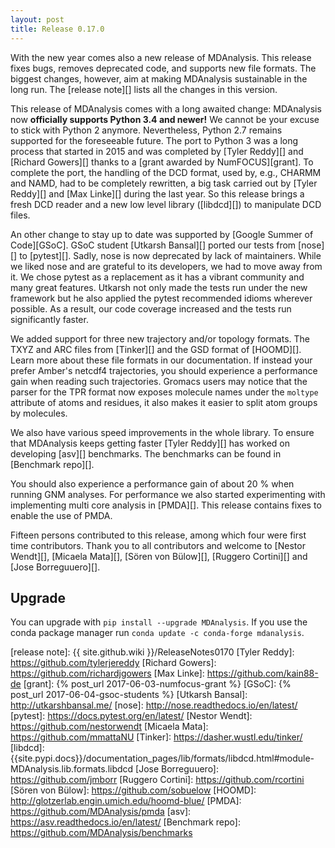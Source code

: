 ```yaml
---
layout: post
title: Release 0.17.0
---
```


With the new year comes also a new release of MDAnalysis.
This release fixes bugs, removes deprecated code, and supports new file formats. 
The biggest changes, however, aim at making MDAnalysis sustainable in the long run. 
The [release note][] lists all the changes in this version.

This release of MDAnalysis comes with a long awaited change: 
MDAnalysis now **officially supports Python 3.4 and newer!** 
We cannot be your excuse to stick with Python 2 anymore. 
Nevertheless, Python 2.7 remains supported for the foreseeable future. 
The port to Python 3 was a long process that started in 2015 and was completed by [Tyler Reddy][] and [Richard Gowers][] thanks to a [grant awarded by NumFOCUS][grant]. 
To complete the port, the handling of the DCD format, used by, e.g., CHARMM and NAMD, had to be completely rewritten, a big task carried out by [Tyler Reddy][] and [Max Linke][] during the last year. 
So this release brings a fresh DCD reader and a new low level library ([libdcd][]) to manipulate DCD files.

An other change to stay up to date was supported by [Google Summer of Code][GSoC]. 
GSoC student [Utkarsh Bansal][] ported our tests from [nose][] to [pytest][]. 
Sadly, nose is now deprecated by lack of maintainers. 
While we liked nose and are grateful to its developers, we had to move away from it. 
We chose pytest as a replacement as it has a vibrant community and many great features. 
Utkarsh not only made the tests run under the new framework but he also applied the pytest recommended idioms wherever possible. 
As a result, our code coverage increased and the tests run significantly faster. 

We added support for three new trajectory and/or topology formats. 
The TXYZ and ARC files from [Tinker][] and the GSD format of [HOOMD][].
Learn more about these file formats in our documentation. 
If instead your prefer Amber's netcdf4 trajectories, you should experience a performance gain when reading such trajectories. Gromacs users may notice that the parser for the TPR format now exposes molecule names under the `moltype` attribute of atoms and residues, it also makes it easier to split atom groups by molecules.

We also have various speed improvements in the whole library.
To ensure that MDAnalysis keeps getting faster [Tyler Reddy][] has worked on developing [asv][] benchmarks.
The benchmarks can be found in [Benchmark repo][].

You should also experience a performance gain of about 20 % when running GNM analyses.
For performance we also started experimenting with implementing multi core analysis in [PMDA][].
This release contains fixes to enable the use of PMDA.

Fifteen persons contributed to this release, among which four were first time contributors. 
Thank you to all contributors and welcome to [Nestor Wendt][], [Micaela Mata][], [Sören von Bülow][], [Ruggero Cortini][] and [Jose Borreguuero][].

## Upgrade

You can upgrade with `pip install --upgrade MDAnalysis`. If you use the conda package manager run `conda update -c conda-forge mdanalysis`.

[release note]: {{ site.github.wiki }}/ReleaseNotes0170
[Tyler Reddy]: https://github.com/tylerjereddy
[Richard Gowers]: https://github.com/richardjgowers
[Max Linke]: https://github.com/kain88-de
[grant]: {% post_url 2017-06-03-numfocus-grant %}
[GSoC]: {% post_url 2017-06-04-gsoc-students %}
[Utkarsh Bansal]: http://utkarshbansal.me/
[nose]: http://nose.readthedocs.io/en/latest/
[pytest]: https://docs.pytest.org/en/latest/
[Nestor Wendt]: https://github.com/nestorwendt
[Micaela Mata]: https://github.com/mmattaNU
[Tinker]: https://dasher.wustl.edu/tinker/
[libdcd]: {{site.pypi.docs}}/documentation_pages/lib/formats/libdcd.html#module-MDAnalysis.lib.formats.libdcd
[Jose Borreguuero]: https://github.com/jmborr
[Ruggero Cortini]: https://github.com/rcortini
[Sören von Bülow]: https://github.com/sobuelow
[HOOMD]: http://glotzerlab.engin.umich.edu/hoomd-blue/
[PMDA]: https://github.com/MDAnalysis/pmda
[asv]: https://asv.readthedocs.io/en/latest/
[Benchmark repo]: https://github.com/MDAnalysis/benchmarks
